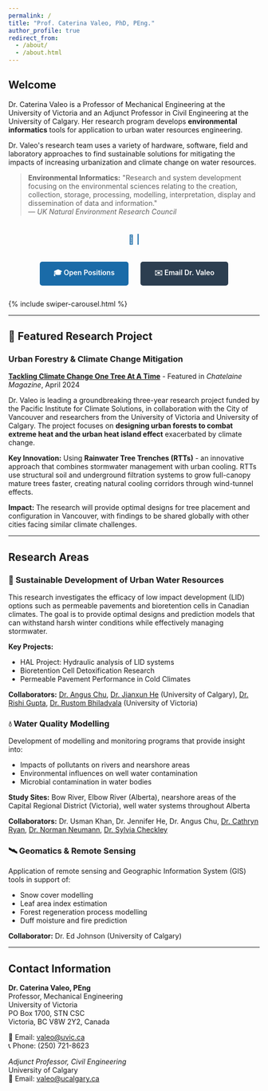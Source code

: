 ```yaml
---
permalink: /
title: "Prof. Caterina Valeo, PhD, PEng."
author_profile: true
redirect_from: 
  - /about/
  - /about.html
---
```


## Welcome

Dr. Caterina Valeo is a Professor of Mechanical Engineering at the University of Victoria and an Adjunct Professor in Civil Engineering at the University of Calgary. Her research program develops **environmental informatics** tools for application to urban water resources engineering.

Dr. Valeo's research team uses a variety of hardware, software, field and laboratory approaches to find sustainable solutions for mitigating the impacts of increasing urbanization and climate change on water resources.

> **Environmental Informatics:** "Research and system development focusing on the environmental sciences relating to the creation, collection, storage, processing, modelling, interpretation, display and dissemination of data and information."  
> — *UK Natural Environment Research Council*

<p style="text-align: center; font-size: 1.3em; color: #1a6ba8; font-weight: 600; margin: 2em 0 1.5em 0; min-height: 1.5em;">
🌊 <span id="typewriter-text"></span><span id="typewriter-cursor" style="animation: blink 1s step-end infinite;">|</span>
</p>

<style>
@keyframes blink {
  0%, 50% { opacity: 1; }
  51%, 100% { opacity: 0; }
}
</style>

<script>
window.addEventListener('load', function() {
  const text = "Innovating Green Infrastructure for Climate-Resilient Cities";
  const typewriterElement = document.getElementById('typewriter-text');
  const cursorElement = document.getElementById('typewriter-cursor');
  
  if (!typewriterElement || !cursorElement) {
    console.error('Typewriter elements not found');
    return;
  }
  
  let index = 0;
  
  function typeWriter() {
    if (index < text.length) {
      typewriterElement.textContent += text.charAt(index);
      index++;
      setTimeout(typeWriter, 80); // 80ms per character
    }
  }
  
  // Start typing after a short delay
  setTimeout(typeWriter, 500);
});
</script>

<div style="text-align: center; margin: 2em 0; position: relative; z-index: 10;">
  <a href="/CV/graduate-opportunities/" style="display: inline-block; padding: 12px 28px; margin: 0 10px; background-color: #1a6ba8; color: white !important; text-decoration: none; border-radius: 5px; font-weight: 600; transition: all 0.3s; cursor: pointer;" onmouseover="this.style.backgroundColor='#145a8e'" onmouseout="this.style.backgroundColor='#1a6ba8'">
    🎓 Open Positions
  </a>
  <a href="mailto:valeo@uvic.ca" style="display: inline-block; padding: 12px 28px; margin: 0 10px; background-color: #2c3e50; color: white !important; text-decoration: none; border-radius: 5px; font-weight: 600; transition: all 0.3s; cursor: pointer;" onmouseover="this.style.backgroundColor='#1a252f'" onmouseout="this.style.backgroundColor='#2c3e50'">
    ✉️ Email Dr. Valeo
  </a>
</div>

{% include swiper-carousel.html %}

---

## 🌟 Featured Research Project

### Urban Forestry & Climate Change Mitigation

**[Tackling Climate Change One Tree At A Time](https://chatelaine.com/living/climate-crisis-trees-heat/)** - Featured in *Chatelaine Magazine*, April 2024

Dr. Valeo is leading a groundbreaking three-year research project funded by the Pacific Institute for Climate Solutions, in collaboration with the City of Vancouver and researchers from the University of Victoria and University of Calgary. The project focuses on **designing urban forests to combat extreme heat and the urban heat island effect** exacerbated by climate change.

**Key Innovation:** Using **Rainwater Tree Trenches (RTTs)** - an innovative approach that combines stormwater management with urban cooling. RTTs use structural soil and underground filtration systems to grow full-canopy mature trees faster, creating natural cooling corridors through wind-tunnel effects.

**Impact:** The research will provide optimal designs for tree placement and configuration in Vancouver, with findings to be shared globally with other cities facing similar climate challenges.

---

## Research Areas

### 🌊 Sustainable Development of Urban Water Resources

This research investigates the efficacy of low impact development (LID) options such as permeable pavements and bioretention cells in Canadian climates. The goal is to provide optimal designs and prediction models that can withstand harsh winter conditions while effectively managing stormwater.

**Key Projects:**
- HAL Project: Hydraulic analysis of LID systems
- Bioretention Cell Detoxification Research
- Permeable Pavement Performance in Cold Climates

**Collaborators:** [Dr. Angus Chu](https://profiles.ucalgary.ca/angus-chu), [Dr. Jianxun He](https://profiles.ucalgary.ca/jianxun-jennifer-he) (University of Calgary), [Dr. Rishi Gupta](https://www.uvic.ca/ecs/civil/people/home/faculty/gupta-rishi.php), [Dr. Rustom Bhiladvala](https://www.uvic.ca/ecs/biomedical/faculty-staff/faculty/bhiladvalarustom.php) (University of Victoria)

### 💧 Water Quality Modelling

Development of modelling and monitoring programs that provide insight into:
- Impacts of pollutants on rivers and nearshore areas
- Environmental influences on well water contamination
- Microbial contamination in water bodies

**Study Sites:** Bow River, Elbow River (Alberta), nearshore areas of the Capital Regional District (Victoria), well water systems throughout Alberta

**Collaborators:** Dr. Usman Khan, Dr. Jennifer He, Dr. Angus Chu, [Dr. Cathryn Ryan](https://profiles.ucalgary.ca/cathy-ryan), [Dr. Norman Neumann](https://apps.ualberta.ca/directory/person/nfneuman), [Dr. Sylvia Checkley](https://profiles.ucalgary.ca/sylvia-checkley)

### 🛰️ Geomatics & Remote Sensing

Application of remote sensing and Geographic Information System (GIS) tools in support of:
- Snow cover modelling
- Leaf area index estimation
- Forest regeneration process modelling
- Duff moisture and fire prediction

**Collaborator:** Dr. Ed Johnson (University of Calgary)

---

## Contact Information

**Dr. Caterina Valeo, PEng**  
Professor, Mechanical Engineering  
University of Victoria  
PO Box 1700, STN CSC  
Victoria, BC V8W 2Y2, Canada

📧 Email: [valeo@uvic.ca](mailto:valeo@uvic.ca)  
📞 Phone: (250) 721-8623

*Adjunct Professor, Civil Engineering*  
University of Calgary  
📧 Email: [valeo@ucalgary.ca](mailto:valeo@ucalgary.ca)
